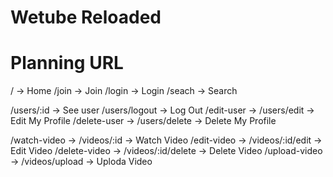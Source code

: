 # Wetube Reloaded

# Planning URL

/ -> Home
/join -> Join
/login -> Login
/seach -> Search

/users/:id -> See user
/users/logout -> Log Out
/edit-user -> /users/edit -> Edit My Profile
/delete-user -> /users/delete -> Delete My Profile

/watch-video -> /videos/:id -> Watch Video
/edit-video -> /videos/:id/edit -> Edit Video
/delete-video -> /videos/:id/delete -> Delete Video
/upload-video -> /videos/upload -> Uploda Video
